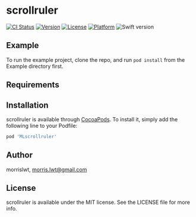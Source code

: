 # scrollruler

[![CI Status](https://img.shields.io/travis/morrislwt/MLscrollruler.svg?style=flat)](https://travis-ci.org/morrislwt/scrollruler)
[![Version](https://img.shields.io/cocoapods/v/MLscrollruler.svg?style=flat)](https://cocoapods.org/pods/scrollruler)
[![License](https://img.shields.io/cocoapods/l/MLscrollruler.svg?style=flat)](https://cocoapods.org/pods/scrollruler)
[![Platform](https://img.shields.io/cocoapods/p/MLscrollruler.svg?style=flat)](https://cocoapods.org/pods/scrollruler)
![Swift version](https://img.shields.io/badge/swift-4.0-orange.svg)

## Example

To run the example project, clone the repo, and run `pod install` from the Example directory first.

## Requirements

## Installation

scrollruler is available through [CocoaPods](https://cocoapods.org). To install
it, simply add the following line to your Podfile:

```ruby
pod 'MLscrollruler'
```

## Author

morrislwt, morris.lwt@gmail.com

## License

scrollruler is available under the MIT license. See the LICENSE file for more info.
